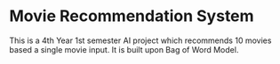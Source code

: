 # Movie Recommendation System
 This is a 4th Year 1st semester AI project which recommends 10 movies based a single movie input. It is built upon Bag of Word Model.
